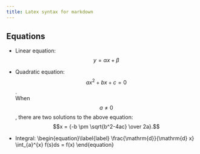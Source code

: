 ```yaml
---
title: Latex syntax for markdown
---
```


## Equations

- Linear equation: $$ y = \alpha x + \beta $$

- Quadratic equation: $$ax^2 + bx + c = 0$$. <br>
When $$a \ne 0$$, there are two solutions to the above equation:
$$x = {-b \pm \sqrt{b^2-4ac} \over 2a}.$$

- Integral:
\begin{equation}\label{label}
\frac{\mathrm{d}}{\mathrm{d} x} \int_{a}^{x} f(s)ds = f(x)
\end{equation}
